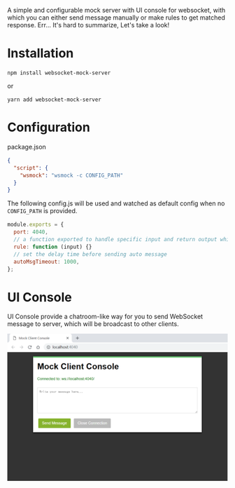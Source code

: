 A simple and configurable mock server with UI console for websocket, with which you can either send message manually or make rules to get matched response. Err... It's hard to summarize, Let's take a look!

# Installation

```
npm install websocket-mock-server
```

or

```
yarn add websocket-mock-server
```

# Configuration

package.json
```json
{
  "script": {
    "wsmock": "wsmock -c CONFIG_PATH"
  }
}
```

The following config.js will be used and watched as default config when no `CONFIG_PATH` is provided.
```javascript
module.exports = {
  port: 4040,
  // a function exported to handle specific input and return output which will be sending later.
  rule: function (input) {}
  // set the delay time before sending auto message 
  autoMsgTimeout: 1000,
};
```

# UI Console

UI Console provide a chatroom-like way for you to send WebSocket message to server, which will be broadcast to other clients.

![2018-12-28-15-31-42](./img/2018-12-28-15-31-42.png)

